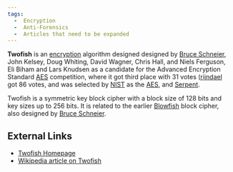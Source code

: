 ```yaml
---
tags:
  -  Encryption
  -  Anti-Forensics
  -  Articles that need to be expanded
---
```

**Twofish** is an [encryption](encryption.md) algorithm designed
designed by [Bruce Schneier](bruce_schneier.md), John Kelsey,
Doug Whiting, David Wagner, Chris Hall, and Niels Ferguson, Eli Biham
and Lars Knudsen as a candidate for the Advanced Encryption Standard
[AES](aes.md) competition, where it got third place with 31
votes ([rijndael](rijndael.md) got 86 votes, and was selected by
[NIST](nist.md) as the [AES](aes.md), and
[Serpent](serpent.md).

Twofish is a symmetric key block cipher with a block size of 128 bits
and key sizes up to 256 bits. It is related to the earlier
[Blowfish](blowfish.md) block cipher, also designed by [Bruce
Schneier](bruce_schneier.md).

## External Links

- [Twofish Homepage](http://www.schneier.com/twofish.html)
- [Wikipedia article on Twofish](http://en.wikipedia.org/wiki/Twofish)

